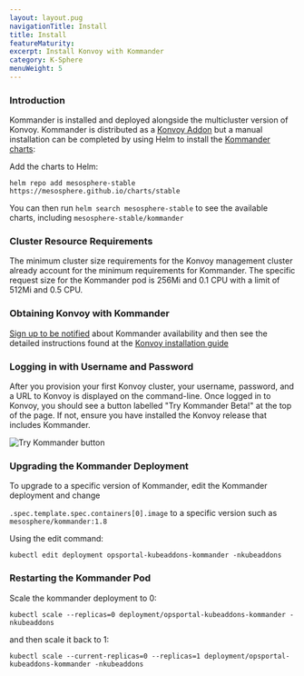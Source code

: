 ```yaml
---
layout: layout.pug
navigationTitle: Install
title: Install
featureMaturity:
excerpt: Install Konvoy with Kommander
category: K-Sphere
menuWeight: 5
---
```


### Introduction

Kommander is installed and deployed alongside the multicluster version of Konvoy. Kommander is distributed as a [Konvoy Addon](/ksphere/konvoy/latest/concepts/#platform-service-addons) but a manual installation can be completed by using Helm to install the [Kommander charts](https://github.com/mesosphere/charts/tree/master/stable/kommander):

Add the charts to Helm:

`helm repo add mesosphere-stable https://mesosphere.github.io/charts/stable`

You can then run `helm search mesosphere-stable` to see the available charts, including `mesosphere-stable/kommander`

### Cluster Resource Requirements

The minimum cluster size requirements for the Konvoy management cluster already account for the minimum requirements for Kommander. The specific request size for the Kommander pod is 256Mi and 0.1 CPU with a limit of 512Mi and 0.5 CPU.

### Obtaining Konvoy with Kommander

[Sign up to be notified](https://d2iq.com/solutions/ksphere/kommander#get-notified) about Kommander availability and then see the detailed instructions found at the [Konvoy installation guide](/ksphere/konvoy/latest/install/)

### Logging in with Username and Password

After you provision your first Konvoy cluster, your username, password, and a URL to Konvoy is displayed on the command-line. Once logged in to Konvoy, you should see a button labelled "Try Kommander Beta!" at the top of the page. If not, ensure you have installed the Konvoy release that includes Kommander.

![Try Kommander button](/ksphere/kommander/1.1-beta/img/try-kommander-beta.png)

### Upgrading the Kommander Deployment

To upgrade to a specific version of Kommander, edit the Kommander deployment and change

`.spec.template.spec.containers[0].image` to a specific version such as `mesosphere/kommander:1.8`

Using the edit command:

`kubectl edit deployment opsportal-kubeaddons-kommander -nkubeaddons`

### Restarting the Kommander Pod

Scale the kommander deployment to 0:

```
kubectl scale --replicas=0 deployment/opsportal-kubeaddons-kommander -nkubeaddons
```

and then scale it back to 1:

```
kubectl scale --current-replicas=0 --replicas=1 deployment/opsportal-kubeaddons-kommander -nkubeaddons
```

